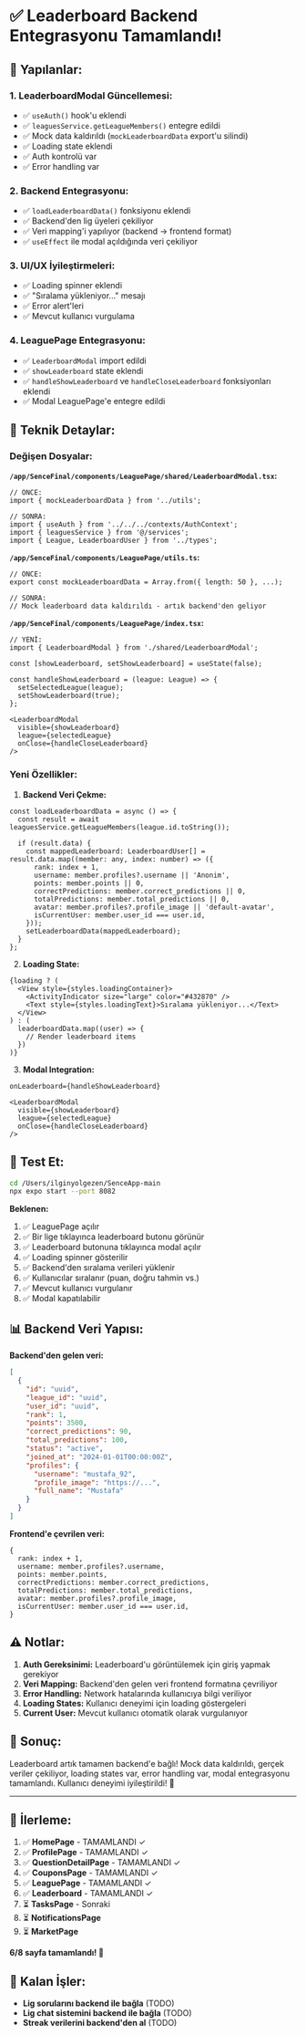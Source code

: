 # ✅ Leaderboard Backend Entegrasyonu Tamamlandı!

## 🎯 Yapılanlar:

### 1. **LeaderboardModal Güncellemesi:**
- ✅ `useAuth()` hook'u eklendi
- ✅ `leaguesService.getLeagueMembers()` entegre edildi
- ✅ Mock data kaldırıldı (`mockLeaderboardData` export'u silindi)
- ✅ Loading state eklendi
- ✅ Auth kontrolü var
- ✅ Error handling var

### 2. **Backend Entegrasyonu:**
- ✅ `loadLeaderboardData()` fonksiyonu eklendi
- ✅ Backend'den lig üyeleri çekiliyor
- ✅ Veri mapping'i yapılıyor (backend → frontend format)
- ✅ `useEffect` ile modal açıldığında veri çekiliyor

### 3. **UI/UX İyileştirmeleri:**
- ✅ Loading spinner eklendi
- ✅ "Sıralama yükleniyor..." mesajı
- ✅ Error alert'leri
- ✅ Mevcut kullanıcı vurgulama

### 4. **LeaguePage Entegrasyonu:**
- ✅ `LeaderboardModal` import edildi
- ✅ `showLeaderboard` state eklendi
- ✅ `handleShowLeaderboard` ve `handleCloseLeaderboard` fonksiyonları eklendi
- ✅ Modal LeaguePage'e entegre edildi

## 🔧 Teknik Detaylar:

### **Değişen Dosyalar:**

**`/app/SenceFinal/components/LeaguePage/shared/LeaderboardModal.tsx`:**
```tsx
// ÖNCE:
import { mockLeaderboardData } from '../utils';

// SONRA:
import { useAuth } from '../../../contexts/AuthContext';
import { leaguesService } from '@/services';
import { League, LeaderboardUser } from '../types';
```

**`/app/SenceFinal/components/LeaguePage/utils.ts`:**
```tsx
// ÖNCE:
export const mockLeaderboardData = Array.from({ length: 50 }, ...);

// SONRA:
// Mock leaderboard data kaldırıldı - artık backend'den geliyor
```

**`/app/SenceFinal/components/LeaguePage/index.tsx`:**
```tsx
// YENİ:
import { LeaderboardModal } from './shared/LeaderboardModal';

const [showLeaderboard, setShowLeaderboard] = useState(false);

const handleShowLeaderboard = (league: League) => {
  setSelectedLeague(league);
  setShowLeaderboard(true);
};

<LeaderboardModal
  visible={showLeaderboard}
  league={selectedLeague}
  onClose={handleCloseLeaderboard}
/>
```

### **Yeni Özellikler:**

1. **Backend Veri Çekme:**
```tsx
const loadLeaderboardData = async () => {
  const result = await leaguesService.getLeagueMembers(league.id.toString());
  
  if (result.data) {
    const mappedLeaderboard: LeaderboardUser[] = result.data.map((member: any, index: number) => ({
      rank: index + 1,
      username: member.profiles?.username || 'Anonim',
      points: member.points || 0,
      correctPredictions: member.correct_predictions || 0,
      totalPredictions: member.total_predictions || 0,
      avatar: member.profiles?.profile_image || 'default-avatar',
      isCurrentUser: member.user_id === user.id,
    }));
    setLeaderboardData(mappedLeaderboard);
  }
};
```

2. **Loading State:**
```tsx
{loading ? (
  <View style={styles.loadingContainer}>
    <ActivityIndicator size="large" color="#432870" />
    <Text style={styles.loadingText}>Sıralama yükleniyor...</Text>
  </View>
) : (
  leaderboardData.map((user) => {
    // Render leaderboard items
  })
)}
```

3. **Modal Integration:**
```tsx
onLeaderboard={handleShowLeaderboard}

<LeaderboardModal
  visible={showLeaderboard}
  league={selectedLeague}
  onClose={handleCloseLeaderboard}
/>
```

## 🚀 Test Et:

```bash
cd /Users/ilginyolgezen/SenceApp-main
npx expo start --port 8082
```

**Beklenen:**
1. ✅ LeaguePage açılır
2. ✅ Bir lige tıklayınca leaderboard butonu görünür
3. ✅ Leaderboard butonuna tıklayınca modal açılır
4. ✅ Loading spinner gösterilir
5. ✅ Backend'den sıralama verileri yüklenir
6. ✅ Kullanıcılar sıralanır (puan, doğru tahmin vs.)
7. ✅ Mevcut kullanıcı vurgulanır
8. ✅ Modal kapatılabilir

## 📊 Backend Veri Yapısı:

**Backend'den gelen veri:**
```json
[
  {
    "id": "uuid",
    "league_id": "uuid",
    "user_id": "uuid",
    "rank": 1,
    "points": 3500,
    "correct_predictions": 90,
    "total_predictions": 100,
    "status": "active",
    "joined_at": "2024-01-01T00:00:00Z",
    "profiles": {
      "username": "mustafa_92",
      "profile_image": "https://...",
      "full_name": "Mustafa"
    }
  }
]
```

**Frontend'e çevrilen veri:**
```tsx
{
  rank: index + 1,
  username: member.profiles?.username,
  points: member.points,
  correctPredictions: member.correct_predictions,
  totalPredictions: member.total_predictions,
  avatar: member.profiles?.profile_image,
  isCurrentUser: member.user_id === user.id,
}
```

## ⚠️ Notlar:

1. **Auth Gereksinimi:** Leaderboard'u görüntülemek için giriş yapmak gerekiyor
2. **Veri Mapping:** Backend'den gelen veri frontend formatına çevriliyor
3. **Error Handling:** Network hatalarında kullanıcıya bilgi veriliyor
4. **Loading States:** Kullanıcı deneyimi için loading göstergeleri
5. **Current User:** Mevcut kullanıcı otomatik olarak vurgulanıyor

## 🎉 Sonuç:

Leaderboard artık tamamen backend'e bağlı! Mock data kaldırıldı, gerçek veriler çekiliyor, loading states var, error handling var, modal entegrasyonu tamamlandı. Kullanıcı deneyimi iyileştirildi! 🚀

---

## 📝 İlerleme:

1. ✅ **HomePage** - TAMAMLANDI ✓
2. ✅ **ProfilePage** - TAMAMLANDI ✓  
3. ✅ **QuestionDetailPage** - TAMAMLANDI ✓
4. ✅ **CouponsPage** - TAMAMLANDI ✓
5. ✅ **LeaguePage** - TAMAMLANDI ✓
6. ✅ **Leaderboard** - TAMAMLANDI ✓
7. ⏳ **TasksPage** - Sonraki
8. ⏳ **NotificationsPage**
9. ⏳ **MarketPage**

**6/8 sayfa tamamlandı! 🎉**

## 🔄 Kalan İşler:

- **Lig sorularını backend ile bağla** (TODO)
- **Lig chat sistemini backend ile bağla** (TODO)
- **Streak verilerini backend'den al** (TODO)



